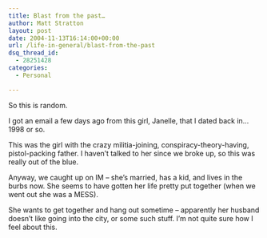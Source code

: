 ```yaml
---
title: Blast from the past…
author: Matt Stratton
layout: post
date: 2004-11-13T16:14:00+00:00
url: /life-in-general/blast-from-the-past
dsq_thread_id:
  - 28251428
categories:
  - Personal

---
```

So this is random.

I got an email a few days ago from this girl, Janelle, that I dated back in&#8230;1998 or so.

This was the girl with the crazy militia-joining, conspiracy-theory-having, pistol-packing father. I haven&#8217;t talked to her since we broke up, so this was really out of the blue.

Anyway, we caught up on IM &#8211; she&#8217;s married, has a kid, and lives in the burbs now. She seems to have gotten her life pretty put together (when we went out she was a MESS).

She wants to get together and hang out sometime &#8211; apparently her husband doesn&#8217;t like going into the city, or some such stuff. I&#8217;m not quite sure how I feel about this.